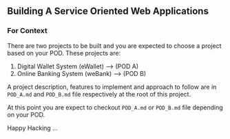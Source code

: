 ## Building A Service Oriented Web Applications

### For Context

There are two projects to be built and you are expected to choose a project based on your POD. These projects are:

1. Digital Wallet System (eWallet) --> (POD A)
2. Online Banking System (weBank) --> (POD B)

A project description, features to implement and approach to follow are in `POD_A.md` and `POD_B.md` file respectively at the root of this project.

At this point you are expect to checkout `POD_A.md` or `POD_B.md` file depending on your POD.

Happy Hacking ...
